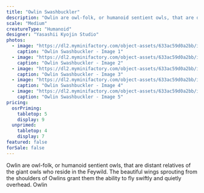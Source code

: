 ```yaml
---
title: "Owlin Swashbuckler"
description: "Owlin are owl-folk, or humanoid sentient owls, that are distant relatives of the giant owls who reside in the Feywild. The beautiful wings sprouting from the shoulders of Owlins grant them the ability to fly swiftly and quietly overhead. Owlin"
scale: "Medium"
creatureType: "Humanoid"
designer: "Yasashii Kyojin Studio"
photos:
  - image: "https://dl2.myminifactory.com/object-assets/633ac59d0a2bb/images/720X720-owlin-04-ps.jpg"
    caption: "Owlin Swashbuckler - Image 1"
  - image: "https://dl2.myminifactory.com/object-assets/633ac59d0a2bb/images/720X720-owlin-04c.jpg"
    caption: "Owlin Swashbuckler - Image 2"
  - image: "https://dl2.myminifactory.com/object-assets/633ac59d0a2bb/images/720X720-owlin-04-scale.jpg"
    caption: "Owlin Swashbuckler - Image 3"
  - image: "https://dl2.myminifactory.com/object-assets/633ac59d0a2bb/images/720X720-owlin-04b.jpg"
    caption: "Owlin Swashbuckler - Image 4"
  - image: "https://dl2.myminifactory.com/object-assets/633ac59d0a2bb/images/230X230-dscf7417.jpg"
    caption: "Owlin Swashbuckler - Image 5"
pricing:
  osrPriming:
    tabletop: 5
    display: 9
  unprimed:
    tabletop: 4
    display: 7
featured: false
forSale: false
---
```


Owlin are owl-folk, or humanoid sentient owls, that are distant relatives of the giant owls who reside in the Feywild. The beautiful wings sprouting from the shoulders of Owlins grant them the ability to fly swiftly and quietly overhead. Owlin